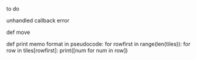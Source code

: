 
to do

unhandled callback error

def move

def print memo
format in pseudocode\:
for rowfirst in range(len(tiles))\:
  for row in tiles[rowfirst]\:
    print([num for num in row])
    
